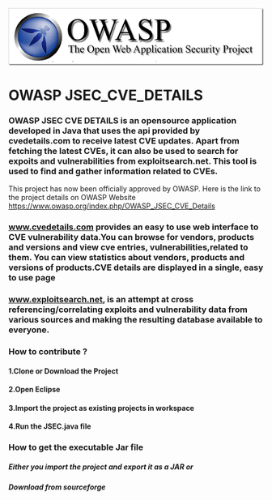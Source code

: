 ![GitHub Logo](owasp_banner.png)

# OWASP JSEC_CVE_DETAILS

### OWASP JSEC CVE DETAILS is an opensource application developed in Java that uses the api provided by cvedetails.com to receive latest CVE updates. Apart from fetching the latest CVEs, it can also be used to search for expoits and vulnerabilities from exploitsearch.net. This tool is used to find and gather information related to CVEs.




This project has now been officially approved by OWASP. Here is the link to the project details on OWASP Website
https://www.owasp.org/index.php/OWASP_JSEC_CVE_Details


### www.cvedetails.com provides an easy to use web interface to CVE vulnerability data.You can browse for vendors, products and versions and view cve entries, vulnerabilities,related to them. You can view statistics about vendors, products and versions of products.CVE details are displayed in a single, easy to use page

### www.exploitsearch.net, is an attempt at cross referencing/correlating exploits and vulnerability data from various sources and making the resulting database available to everyone. 

### How to contribute ?
#### 1.Clone or Download the Project 
#### 2.Open Eclipse
#### 3.Import the project as existing projects in workspace
#### 4.Run the JSEC.java file 

### How to get the executable Jar file
##### Either you import the project and export it as a JAR or
##### Download from sourceforge
